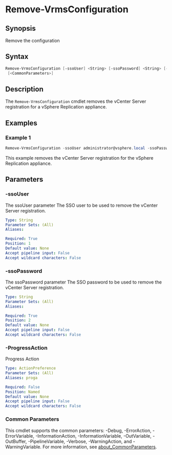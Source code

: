 # Remove-VrmsConfiguration

## Synopsis

Remove the configuration

## Syntax

```powershell
Remove-VrmsConfiguration [-ssoUser] <String> [-ssoPassword] <String> [-ProgressAction <ActionPreference>]
 [<CommonParameters>]
```

## Description

The `Remove-VrmsConfiguration` cmdlet removes the vCenter Server registration for a vSphere Replication appliance.

## Examples

### Example 1

```powershell
Remove-VrmsConfiguration -ssoUser administrator@vsphere.local -ssoPassword VMw@re1!
```

This example removes the vCenter Server registration for the vSphere Replication appliance.

## Parameters

### -ssoUser

The ssoUser parameter The SSO user to be used to remove the vCenter Server registration.

```yaml
Type: String
Parameter Sets: (All)
Aliases:

Required: True
Position: 1
Default value: None
Accept pipeline input: False
Accept wildcard characters: False
```

### -ssoPassword

The ssoPassword parameter The SSO password to be used to remove the vCenter Server registration.

```yaml
Type: String
Parameter Sets: (All)
Aliases:

Required: True
Position: 2
Default value: None
Accept pipeline input: False
Accept wildcard characters: False
```

### -ProgressAction

Progress Action

```yaml
Type: ActionPreference
Parameter Sets: (All)
Aliases: proga

Required: False
Position: Named
Default value: None
Accept pipeline input: False
Accept wildcard characters: False
```

### Common Parameters

This cmdlet supports the common parameters: -Debug, -ErrorAction, -ErrorVariable, -InformationAction, -InformationVariable, -OutVariable, -OutBuffer, -PipelineVariable, -Verbose, -WarningAction, and -WarningVariable. For more information, see [about_CommonParameters](http://go.microsoft.com/fwlink/?LinkID=113216).
